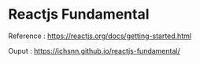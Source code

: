 # Reactjs Fundamental

Reference : <https://reactjs.org/docs/getting-started.html>

Ouput : <https://ichsnn.github.io/reactjs-fundamental/>
